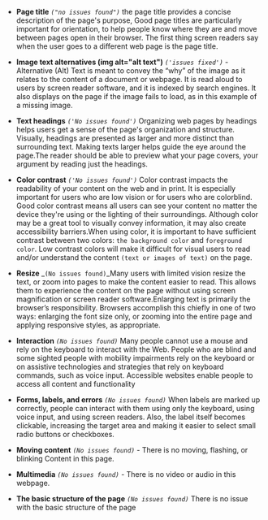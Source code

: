 - **Page title** _`("no issues found")`_ the page title provides a concise description of the page's purpose, Good page titles are particularly important for orientation, to help people know where they are and move between pages open in their browser. The first thing screen readers say when the user goes to a different web page is the page title.

- **Image text alternatives (img alt="alt text")** _`('issues fixed')`_ - Alternative (Alt) Text is meant to convey the “why” of the image as it relates to the content of a document or webpage. It is read aloud to users by screen reader software, and it is indexed by search engines. It also displays on the page if the image fails to load, as in this example of a missing image.

- **Text headings** _`('No issues found')`_ Organizing web pages by headings helps users get a sense of the page's organization and structure. Visually, headings are presented as larger and more distinct than surrounding text. Making texts larger helps guide the eye around the page.The reader should be able to preview what your page covers, your argument by reading just the headings.

- **Color contrast** _`('No issues found')`_ Color contrast impacts the readability of your content on the web and in print. It is especially important for users who are low vision or for users who are colorblind. Good color contrast means all users can see your content no matter the device they're using or the lighting of their surroundings. Although color may be a great tool to visually convey information, it may also create accessibility barriers.When using color, it is important to have sufficient contrast between two colors: `the background color` and `foreground color`. Low contrast colors will make it difficult for visual users to read and/or understand the content `(text or images of text)` on the page.

- **Resize** \_`(No issues found)`\_Many users with limited vision resize the text, or zoom into pages to make the content easier to read. This allows them to experience the content on the page without using screen magnification or screen reader software.Enlarging text is primarily the browser’s responsibility. Browsers accomplish this chiefly in one of two ways: enlarging the font size only, or zooming into the entire page and applying responsive styles, as appropriate.

- **Interaction** _`(No issues found)`_ Many people cannot use a mouse and rely on the keyboard to interact with the Web. People who are blind and some sighted people with mobility impairments rely on the keyboard or on assistive technologies and strategies that rely on keyboard commands, such as voice input. Accessible websites enable people to access all content and functionality

- **Forms, labels, and errors** _`(No issues found)`_ When labels are marked up correctly, people can interact with them using only the keyboard, using voice input, and using screen readers. Also, the label itself becomes clickable, increasing the target area and making it easier to select small radio buttons or checkboxes.

- **Moving content** _`(No issues found)`_ - There is no moving, flashing, or blinking Content in this page.

- **Multimedia** _`(No issues found)`_ - There is no video or audio in this webpage.

- **The basic structure of the page** _`(No issues found)`_ There is no issue with the basic structure of the page

